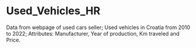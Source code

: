 # Used_Vehicles_HR
Data from webpage of used cars seller;
Used vehicles in Croatia from 2010 to 2022;
Attributes: Manufacturer, Year of production, Km traveled and Price.
